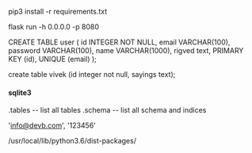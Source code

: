 pip3 install -r requirements.txt

flask run -h 0.0.0.0 -p 8080

CREATE TABLE user (
        id INTEGER NOT NULL, 
        email VARCHAR(100), 
        password VARCHAR(100), 
        name VARCHAR(1000), rigved text, 
        PRIMARY KEY (id), 
        UNIQUE (email)
);

create table vivek (id integer not null, sayings text);

#### sqlite3 
.tables -- list all tables
.schema -- list all schema and indices

'info@devb.com', '123456'

/usr/local/lib/python3.6/dist-packages/